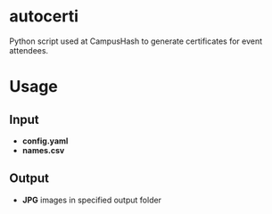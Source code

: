 autocerti
=========

Python script used at CampusHash to generate certificates for event attendees.

Usage
=====

Input
-----

- __config.yaml__
- __names.csv__

Output
------

- __JPG__ images in specified output folder